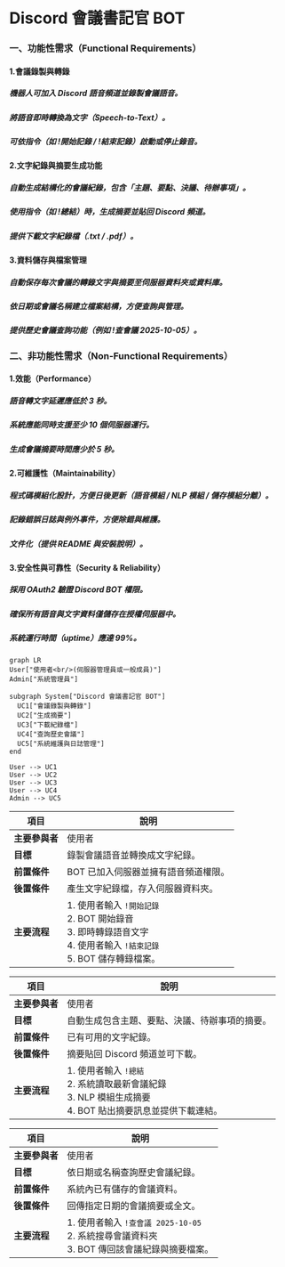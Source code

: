 # Discord 會議書記官 BOT

### 一、功能性需求（Functional Requirements）
#### 1.會議錄製與轉錄
##### 機器人可加入 Discord 語音頻道並錄製會議語音。
##### 將語音即時轉換為文字（Speech-to-Text）。
##### 可依指令（如 !開始記錄 / !結束記錄）啟動或停止錄音。

#### 2.文字紀錄與摘要生成功能
##### 自動生成結構化的會議紀錄，包含「主題、要點、決議、待辦事項」。
##### 使用指令（如 !總結）時，生成摘要並貼回 Discord 頻道。
##### 提供下載文字紀錄檔（.txt / .pdf）。

#### 3.資料儲存與檔案管理
##### 自動保存每次會議的轉錄文字與摘要至伺服器資料夾或資料庫。
##### 依日期或會議名稱建立檔案結構，方便查詢與管理。
##### 提供歷史會議查詢功能（例如 !查會議 2025-10-05）。

### 二、非功能性需求（Non-Functional Requirements）
#### 1.效能（Performance）
##### 語音轉文字延遲應低於 3 秒。
##### 系統應能同時支援至少 10 個伺服器運行。
##### 生成會議摘要時間應少於 5 秒。

#### 2.可維護性（Maintainability）
##### 程式碼模組化設計，方便日後更新（語音模組 / NLP 模組 / 儲存模組分離）。
##### 記錄錯誤日誌與例外事件，方便除錯與維護。
##### 文件化（提供 README 與安裝說明）。

#### 3.安全性與可靠性（Security & Reliability）
##### 採用 OAuth2 驗證 Discord BOT 權限。
##### 確保所有語音與文字資料僅儲存在授權伺服器中。
##### 系統運行時間（uptime）應達 99%。

```mermaid
graph LR
User["使用者<br/>(伺服器管理員或一般成員)"]
Admin["系統管理員"]

subgraph System["Discord 會議書記官 BOT"]
  UC1["會議錄製與轉錄"]
  UC2["生成摘要"]
  UC3["下載紀錄檔"]
  UC4["查詢歷史會議"]
  UC5["系統維護與日誌管理"]
end

User --> UC1
User --> UC2
User --> UC3
User --> UC4
Admin --> UC5
```

| 項目        | 說明                                                                                   |
| --------- | ------------------------------------------------------------------------------------ |
| **主要參與者** | 使用者                                                                                  |
| **目標**    | 錄製會議語音並轉換成文字紀錄。                                                                      |
| **前置條件**  | BOT 已加入伺服器並擁有語音頻道權限。                                                                 |
| **後置條件**  | 產生文字紀錄檔，存入伺服器資料夾。                                                                    |
| **主要流程**  | 1. 使用者輸入 `!開始記錄`<br>2. BOT 開始錄音<br>3. 即時轉錄語音文字<br>4. 使用者輸入 `!結束記錄`<br>5. BOT 儲存轉錄檔案。 |

| 項目        | 說明                                                                        |
| --------- | ------------------------------------------------------------------------- |
| **主要參與者** | 使用者                                                                       |
| **目標**    | 自動生成包含主題、要點、決議、待辦事項的摘要。                                                   |
| **前置條件**  | 已有可用的文字紀錄。                                                                |
| **後置條件**  | 摘要貼回 Discord 頻道並可下載。                                                      |
| **主要流程**  | 1. 使用者輸入 `!總結`<br>2. 系統讀取最新會議紀錄<br>3. NLP 模組生成摘要<br>4. BOT 貼出摘要訊息並提供下載連結。 |

| 項目        | 說明                                                                 |
| --------- | ------------------------------------------------------------------ |
| **主要參與者** | 使用者                                                                |
| **目標**    | 依日期或名稱查詢歷史會議紀錄。                                                    |
| **前置條件**  | 系統內已有儲存的會議資料。                                                      |
| **後置條件**  | 回傳指定日期的會議摘要或全文。                                                    |
| **主要流程**  | 1. 使用者輸入 `!查會議 2025-10-05`<br>2. 系統搜尋會議資料夾<br>3. BOT 傳回該會議紀錄與摘要檔案。 |

